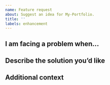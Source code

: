 ```yaml
---
name: Feature request
about: Suggest an idea for My-Portfolio.
title: ''
labels: enhancement
---
```


<!--
  !!! IMPORTANT !!!
  Please do not ignore this template. If you do, your issue will be closed.
-->

## I am facing a problem when...

<!-- A clear and concise description of what the problem is -->
<!-- If your feature request isn’t related to any problem, you can leave here blank -->

## Describe the solution you’d like

<!-- A clear and concise description of what you want to happen -->

## Additional context

<!-- Any other context or screenshots about the feature request -->
